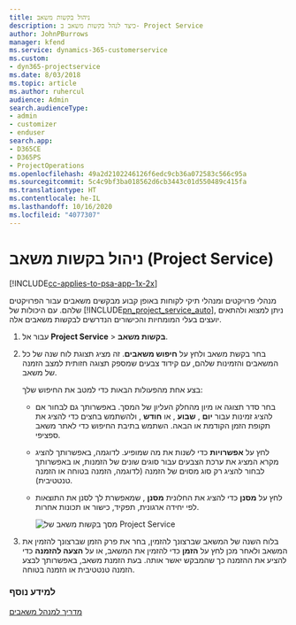 ```yaml
---
title: ‏‫ניהול בקשות משאב
description: כיצד לנהל בקשות משאב ב- Project Service
author: JohnPBurrows
manager: kfend
ms.service: dynamics-365-customerservice
ms.custom:
- dyn365-projectservice
ms.date: 8/03/2018
ms.topic: article
ms.author: ruhercul
audience: Admin
search.audienceType:
- admin
- customizer
- enduser
search.app:
- D365CE
- D365PS
- ProjectOperations
ms.openlocfilehash: 49a2d2102246126f6edc9cb36a072583c566c95a
ms.sourcegitcommit: 5c4c9bf3ba018562d6cb3443c01d550489c415fa
ms.translationtype: HT
ms.contentlocale: he-IL
ms.lasthandoff: 10/16/2020
ms.locfileid: "4077307"
---
```

# <a name="manage-resource-requests-project-service"></a>ניהול בקשות משאב (Project Service)

[!INCLUDE[cc-applies-to-psa-app-1x-2x](../includes/cc-applies-to-psa-app-1x-2x.md)]

מנהלי פרויקטים ומנהלי תיקי לקוחות באופן קבוע מבקשים משאבים עבור הפרויקטים שלהם. עם היכולות של [!INCLUDE[pn_project_service_auto](../includes/pn-project-service-auto.md)], ניתן למצוא ולהתאים יועצים בעלי המומחיות והכישורים הנדרשים לבקשות משאבים אלה.  
  
1. עבור אל **Project Service** >  **בקשות משאב**.  
  
2. בחר בקשת משאב ולחץ על **חיפוש משאבים**. זה מציג תצוגת לוח שנה של כל המשאבים והזמינות שלהם, עם קידוד צבעים שמספק תצוגה חזותית למצב הזמנה של משאב.  
  
    בצע אחת מהפעולות הבאות כדי למטב את החיפוש שלך:  
  
   -   בחר סדר תצוגה או מיון מהחלק העליון של המסך. באפשרותך גם לבחור אם להציג זמינות עבור **יום** , **שבוע** , או **חודש** , ולהשתמש בחצים כדי להציג את תקופת הזמן הקודמת או הבאה. השתמש בתיבת החיפוש כדי לאתר משאב ספציפי.  
  
   -   לחץ על **אפשרויות** כדי לשנות את מה שמופיע. לדוגמה, באפשרותך להציג מקרא המציג את ערכת הצבעים עבור סוגים שונים של הזמנות, או באפשרותך לבחור להציג רק סוג מסוים של הזמנה (לדוגמה, הזמנה בטוחה או הזמנה טנטטיבית‬‬).  
  
   -   לחץ על **מסנן** כדי להציג את החלונית **מסנן** , שמאפשרת לך לסנן את התוצאות לפי יחידה ארגונית, תפקיד, כישור או תכונות אחרות.  
  
       ![מסך בקשות משאב של Project Service](../psa/media/project-service-resource-request-screen.png "מסך בקשות משאב של Project Service")  
  
3. בלוח השנה של המשאב שברצונך להזמין, בחר את פרק הזמן שברצונך להזמין את המשאב ולאחר מכן לחץ על **הזמן** כדי להזמין את המשאב, או על **הצעה להזמנה** כדי להציע את ההזמנה כך שהמבקש יאשר אותה. בעת הזמנת משאב, באפשרותך לבצע ‏‫הזמנה טנטטיבית‬‬ או הזמנה בטוחה.  
  
### <a name="see-also"></a>למידע נוסף  
 [מדריך למנהל משאבים](../psa/resource-manager-guide.md)

